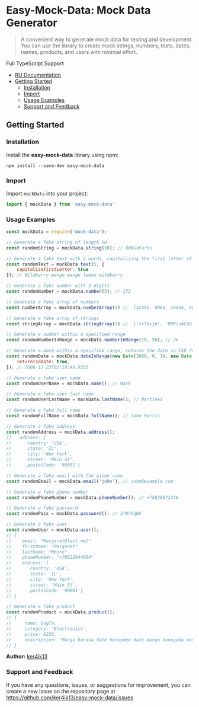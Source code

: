 # Easy-Mock-Data: Mock Data Generator

> A convenient way to generate mock data for testing and development. You can use the library to create mock strings, numbers, texts, dates, names, products, and users with minimal effort.

Full TypeScript Support

- [RU Documentation](https://github.com/ker4ik13/easy-mock-data/wiki/Documentation)
- [Getting Started](#getting-started)
  - [Installation](#installation)
  - [Import](#import)
  - [Usage Examples](#usage-examples)
  - [Support and Feedback](#support-and-feedback)

## Getting Started

### Installation

Install the **easy-mock-data** library using npm:
```
npm install --save-dev easy-mock-data
```

### Import

Import ```mockData``` into your project:

```javascript
import { mockData } from 'easy-mock-data'
```


### Usage Examples

```javascript
const mockData = require('mock-data');

// Generate a fake string of length 10
const randomString = mockData.string(10); // OHKGxFarhs

// Generate a fake text with 5 words, capitalizing the first letter of each word
const randomText = mockData.text(5, {
    capitalizeFirstLetter: true
}); // Wildberry mango mango lemon wildberry

// Generate a fake number with 3 digits
const randomNumber = mockData.number(3); // 172

// Generate a fake array of numbers
const numberArray = mockData.numberArray(5) //  [32495, 8069, 74844, 9617, 81703]

// Generate a fake array of strings
const stringArray = mockData.stringArray(5) //  ['trlRvjW', 'RMfzv4C6Q', 'EFcwsSL', '7gFB3Z93U', 'l7wMHB9']

// Generate a number within a specified range
const randomNumberInRange = mockData.numberInRange(10, 50); // 26

// Generate a date within a specified range, returns the date in ISO format
const randomDate = mockData.dateInRange(new Date(2000, 0, 1), new Date(), {
    returnIsoDate: true,
}); // 2006-11-23T02:10:48.935Z

// Generate a fake user name
const randomUserName = mockData.name(); // Mark

// Generate a fake user last name
const randomUserLastName = mockData.lastName(); // Martinez

// Generate a fake full name
const randomFullName = mockData.fullName(); // John Harris

// Generate a fake address
const randomAddress = mockData.address(); 
//   address: {
//      country: 'USA',
//      state: 'IL',
//      city: 'New York',
//      street: 'Main St',
//      postalCode: '90001'}

// Generate a fake email with the given name
const randomEmail = mockData.email('john'); // john@example.com

// Generate a fake phone number
const randomPhoneNumber = mockData.phoneNumber(); // +75820672346

// Generate a fake password
const randomPass = mockData.password(); // 2?8hFgWk

// Generate a fake user
const randomUser = mockData.user();
// {
//    email: "Margaret@test.net"
//    firstName: "Margaret"
//    lastName: "Moore"
//    phoneNumber: "+78622944804"
//    address: {
//       country: 'USA',
//       state: 'IL',
//       city: 'New York',
//       street: 'Main St',
//       postalCode: '90001'}
// }

// Generate a fake product
const randomProduct = mockData.product();
// {
//     name: GsgTa,
//     category: 'Electronics',
//     price: 6235,
//     description: 'Mango banana date honeydew date mango honeydew mango lemon grape mango cherry banana nectarine lemon honeydew grape date wildberry cherry'
// }
```
**Author:** [ker4ik13](https://t.me/ker4ik13)

### Support and Feedback
If you have any questions, issues, or suggestions for improvement, you can create a new Issue on the repository page at https://github.com/ker4ik13/easy-mock-data/issues


[def]: #support-and-feedback
